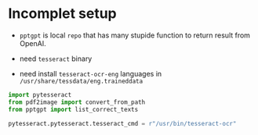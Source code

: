 # Incomplet setup

- `pptgpt` is local `repo` that has many stupide function to return result from OpenAI.

- need `tesseract` binary
- need install `tesseract-ocr-eng` languages in `/usr/share/tessdata/eng.traineddata`

```py
import pytesseract
from pdf2image import convert_from_path
from pptgpt import list_correct_texts

pytesseract.pytesseract.tesseract_cmd = r"/usr/bin/tesseract-ocr"
```
